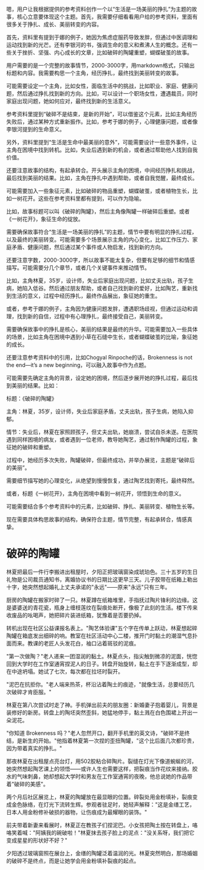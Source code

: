 <ReasoningChainRenderer>
嗯，用户让我根据提供的参考资料创作一个以“生活是一场美丽的挣扎”为主题的故事，核心立意要体现这个主题。首先，我需要仔细看看用户给的参考资料，里面有很多关于挣扎、成长、美丽转变的内容。

首先，资料里有提到于娜的例子，她因为焦虑症服药导致发胖，但通过中医调理和运动找到新的光芒。还有李银河的书，强调生命的意义和煮沸人生的概念。还有一些关于挫折、坚强、内心成长的文章，比如破碎的陶罐重塑，蝴蝶破茧的故事。

用户需要的是一个完整的故事情节，2000-3000字，用markdown格式，只输出标题和内容。我需要构思一个主角，经历挣扎，最终找到美丽转变的故事。

可能需要设定一个主角，比如女性，面临生活中的挑战，比如职业、家庭、健康问题，然后通过挣扎找到新的方向。比如，可以设计一个职场女性，遭遇裁员，同时家庭出现问题，她如何应对，最终找到新的生活意义。

参考资料里提到“破碎不是结束，是新的开始”，可以借鉴这个元素，比如主角经历失败后，通过某种方式重新振作。比如，参考于娜的例子，心理健康问题，或者像李银河提到的生命意义。

另外，资料里提到“生活是生命中最美丽的意外”，可能需要设计一些意外事件，让主角在困境中找到转机。比如，失业后遇到新的机会，或者通过帮助他人找到自我价值。

还要注意故事的结构，有起承转合。开头展示主角的困境，中间经历挣扎和挑战，最后找到美丽的结果。比如，主角在挣扎中遇到帮助，或者自我觉醒，最终成长。

可能需要加入一些象征元素，比如破碎的物品重塑，蝴蝶破茧，或者植物生长，比如一树花开。这些在参考资料里都有提到，可以作为隐喻。

比如，故事标题可以叫《破碎的陶罐》，然后主角像陶罐一样破碎后重塑。或者《一树花开》，象征生命的绽放。

需要确保故事符合“生活是一场美丽的挣扎”的主题，情节中要有明显的挣扎过程，以及最终的美丽转变。可能需要多个场景展示主角的内心变化，比如工作压力、家庭矛盾、健康问题，然后通过某个事件或人物启发，找到新的方向。

还要注意字数，2000-3000字，所以故事不能太复杂，但要有足够的细节和情感描写。可能需要分几个章节，或者几个关键事件来推动情节。

比如，主角林夏，35岁，设计师，失业后家庭出现问题，比如丈夫出轨，孩子生病，她陷入低谷。然后通过朋友帮助，或者自己找到新的爱好，比如陶艺，重新找到生活的意义，过程中经历挣扎，最终作品展出，象征她的重生。

或者，参考于娜的例子，主角因为健康问题发胖，遭遇职场歧视，但通过运动和调理，找到新的自信，过程中有心理挣扎，最终接受自己，美丽转变。

需要确保故事中的挣扎是核心，美丽的结果是最终的升华。可能需要加入一些具体的场景，比如主角在困境中遇到小草在石缝中生长，或者蝴蝶破茧的比喻，象征她的成长。

还要注意参考资料中的引用，比如Chogyal Rinpoche的话，Brokenness is not the end—it’s a new beginning，可以融入故事中作为点题。

可能需要先确定主角的背景，设定她的困境，然后逐步展开她的挣扎过程，最后找到美丽的结果。比如：

标题：《破碎的陶罐》

主角：林夏，35岁，设计师，失业后家庭矛盾，丈夫出轨，孩子生病，她陷入抑郁。

情节：失业后，林夏在家照顾孩子，但丈夫出轨，她崩溃，尝试自杀未遂。在医院遇到同样困境的病友，或者遇到一位老师，教导她陶艺，通过制作陶罐的过程，象征她的破碎和重塑。

过程中，她经历多次失败，陶罐破碎，但最终成功，并举办展览，主题是“破碎后的美丽”。

需要细节描写她的心理变化，从绝望到慢慢恢复，通过陶艺找到寄托，最终释然。

或者，标题《一树花开》，主角在困境中看到一树花开，领悟到生命的意义。

可能需要结合多个参考资料中的元素，比如破碎、挣扎、美丽转变、植物生长等。

现在需要具体构思故事的结构，确保符合主题，情节完整，有起承转合，情感真挚。
</ReasoningChainRenderer>

# 破碎的陶罐

林夏把最后一件行李搬进出租屋时，夕阳正把玻璃窗染成琥珀色。三十五岁的生日礼物是公司裁员通知书，离婚协议书的日期比这更早三天。儿子胶带在纸箱上勒出十字，她突然想起婚礼上丈夫承诺的"永远"——原来"永远"只有三年。

厨房的陶罐在搬家时碎了一只。林夏蹲在纸箱堆里，手指抚过陶片锋利的边缘。这是婆婆送的青花瓷，瓶身上缠枝莲纹在裂痕处断开，像极了此刻的生活。楼下传来收废品的吆喝声，她把碎片装进纸箱，犹豫着是否要扔掉。

转机出现在社区公益课报名表上。"陶艺体验课"五个字在传单上跃动，林夏想起碎陶罐在箱底发出细碎的响。教室在社区活动中心二楼，推开门时黏土的潮湿气息扑面而来。教课的老匠人头发花白，袖口沾着斑驳的泥痕。

"第一次做陶？"老人递来一团湿润的黏土。林夏点头，指尖触到微凉的泥面，恍惚回到大学时在工作室通宵捏泥人的日子。转盘开始旋转，黏土在手下逐渐成型，却在中途坍塌。她试了七次，每次都在拉坯时裂开。

"泥巴在抗拒你。"老人端来热茶，杯沿沾着陶土的痕迹，"就像生活，总要经历几次破碎才肯臣服。"

林夏在第八次尝试时走了神。手机弹出前夫的朋友圈：新婚妻子抱着婴儿，背景是装修好的新房。转盘上的陶坯突然歪斜，她猛地停手，黏土溅在白色围裙上开出一朵泥花。

"你知道 Brokenness 吗？"老人忽然开口，翻开手机里的英文诗，"破碎不是终结，是新生的开始。"他指着林夏第一次捏的歪扭陶罐，"这个比后面几次都珍贵，因为带着真实的挣扎。"

那夜林夏在出租屋点亮台灯，用502胶粘合碎陶片。裂缝在灯光下像道蜿蜒的河，她突然想起陶艺课上的领悟——或许人生也需要这样，把裂痕当作花纹来接纳。胶水的气味刺鼻，她却想起大学时和男友在工作室通宵的夜晚，他总说她的作品带着"破碎的美感"。

两个月后社区展览上，林夏的陶罐放在最显眼的位置。碎裂处用金粉填补，裂痕变成金色脉络，在灯光下流转生辉。参观者驻足时，她轻声解释："这是金缮工艺，日本人用金粉修补破损的器物，让伤痕成为最耀眼的装饰。"

前夫带着新妻来看展时，林夏正在教孩子们捏泥巴。小女孩把陶土按在转盘上，咯咯笑着喊："阿姨我的碗破啦！"林夏抹去孩子脸上的泥点："没关系呀，我们把它变成星星的形状好不好？"

夕阳透过玻璃窗照在展台上，金缮的陶罐泛着温润的光。林夏突然明白，那场婚姻的破碎不是终点，而是让她学会用金粉填补裂痕的起点。